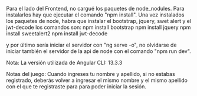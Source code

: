 Para el lado del Frontend, no cargué los paquetes de node_nodules.
Para instalarlos hay que ejecutar el comando "npm install".
Una vez instalados los paquetes de node, habra que instalar el bootstrap, jquery, swet alert y el jwt-decode
los comandos son:
npm install bootstrap
npm install jquery
npm install sweetalert2
npm install jwt-decode

y por último sería iniciar el servidor con "ng serve -o", no olvidarse de iniciar también el servidor de la api de node con el comando "npm run dev".


Nota: La versión utilizada de Angular CLI: 13.3.3

Notas del juego: Cuando ingreses tu nombre y apellido, si no estabas registrado, deberás volver a ingresar el mismo nombre y el mismo apellido con el que te registraste para para poder iniciar la sesión.
